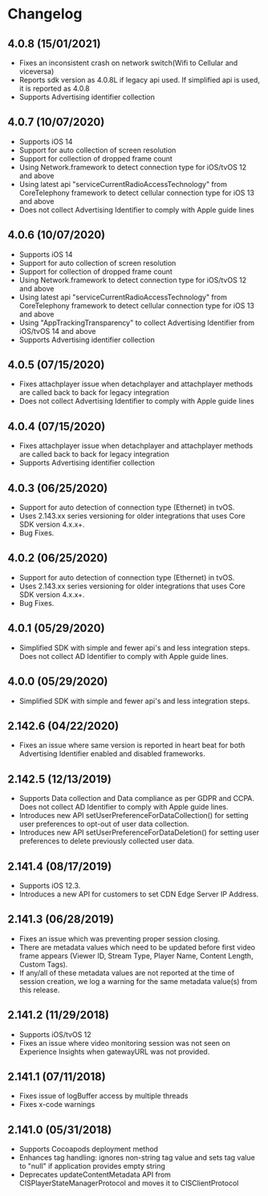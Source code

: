 # Changelog

## 4.0.8 (15/01/2021)
* Fixes an inconsistent crash on network switch(Wifi to Cellular and viceversa)
* Reports sdk version as 4.0.8L if legacy api used. If simplified api is used, it is reported as 4.0.8
* Supports Advertising identifier collection

## 4.0.7 (10/07/2020)
* Supports iOS 14 
* Support for auto collection of screen resolution
* Support for collection of dropped frame count
* Using Network.framework to detect connection type for iOS/tvOS 12 and above
* Using latest api "serviceCurrentRadioAccessTechnology" from CoreTelephony framework to detect cellular connection type for iOS 13 and above
* Does not collect Advertising Identifier to comply with Apple guide lines

## 4.0.6 (10/07/2020)
* Supports iOS 14 
* Support for auto collection of screen resolution
* Support for collection of dropped frame count
* Using Network.framework to detect connection type for iOS/tvOS 12 and above
* Using latest api "serviceCurrentRadioAccessTechnology" from CoreTelephony framework to detect cellular connection type for iOS 13 and above
* Using "AppTrackingTransparency" to collect Advertising Identifier from iOS/tvOS 14 and above
* Supports Advertising identifier collection

## 4.0.5 (07/15/2020)
* Fixes attachplayer issue when detachplayer and attachplayer methods are called back to back for legacy integration
* Does not collect Advertising Identifier to comply with Apple guide lines

## 4.0.4 (07/15/2020)
* Fixes attachplayer issue when detachplayer and attachplayer methods are called back to back for legacy integration
* Supports Advertising identifier collection


## 4.0.3 (06/25/2020)
* Support for auto detection of connection type (Ethernet) in tvOS.
* Uses 2.143.xx series versioning for older integrations that uses Core SDK version 4.x.x+.
* Bug Fixes.

## 4.0.2 (06/25/2020)
* Support for auto detection of connection type (Ethernet) in tvOS.
* Uses 2.143.xx series versioning for older integrations that uses Core SDK version 4.x.x+.
* Bug Fixes.

## 4.0.1 (05/29/2020)
* Simplified SDK with simple and fewer api's and less integration steps. Does not collect AD Identifier to comply with Apple guide lines.

## 4.0.0 (05/29/2020)
* Simplified SDK with simple and fewer api's and less integration steps. 

## 2.142.6 (04/22/2020)
* Fixes an issue where same version is reported in heart beat for both Advertising Identifier enabled and disabled frameworks.

## 2.142.5 (12/13/2019)
* Supports Data collection and Data compliance as per GDPR and CCPA. Does not collect AD Identifier to comply with Apple guide lines.
* Introduces new API setUserPreferenceForDataCollection() for setting user preferences to opt-out of user data collection.
* Introduces new API setUserPreferenceForDataDeletion() for setting user preferences to delete previously collected user data.

## 2.141.4 (08/17/2019)
* Supports iOS 12.3.
* Introduces a new API for customers to set CDN Edge Server IP Address.

## 2.141.3 (06/28/2019)
* Fixes an issue which was preventing proper session closing.
* There are metadata values which need to be updated before first video frame appears (Viewer ID, Stream Type, Player Name, Content Length, Custom Tags).
* If any/all of these metadata values are not reported at the time of session creation, we log a warning for the same metadata value(s) from this release.

## 2.141.2 (11/29/2018)
* Supports iOS/tvOS 12
* Fixes an issue where video monitoring session was not seen on Experience Insights when gatewayURL was not provided.

## 2.141.1 (07/11/2018)
* Fixes issue of logBuffer access by multiple threads
* Fixes x-code warnings

## 2.141.0 (05/31/2018)
* Supports Cocoapods deployment method
* Enhances tag handling: ignores non-string tag value and sets tag value to "null" if application provides empty string
* Deprecates updateContentMetadata API from CISPlayerStateManagerProtocol and moves it to CISClientProtocol
